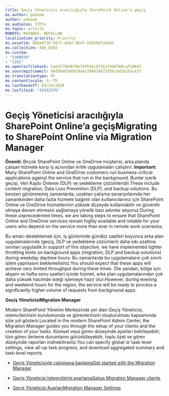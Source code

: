 ```yaml
---
title: Geçiş Yöneticisi aracılığıyla SharePoint Online’a geçiş
ms.author: pebaum
author: pebaum
ms.audience: ITPro
ms.topic: article
ROBOTS: NOINDEX, NOFOLLOW
localization_priority: Priority
ms.assetid: 686e8f18-b871-4dd2-864f-8562947ab583
ms.collection: Adm_O365
ms.custom:
- "5300030"
- "3192"
ms.openlocfilehash: 5aebf7903670e74f616c8f151749d760caf1d642
ms.sourcegitcommit: b0d5b68366028abcf08610672d5bc9d3b25ac433
ms.translationtype: HT
ms.contentlocale: tr-TR
ms.lasthandoff: 03/24/2020
ms.locfileid: "42932376"
---
```

# <a name="migrating-to-sharepoint-online-via-migration-manager"></a><span data-ttu-id="fd292-102">Geçiş Yöneticisi aracılığıyla SharePoint Online’a geçiş</span><span class="sxs-lookup"><span data-stu-id="fd292-102">Migrating to SharePoint Online via Migration Manager</span></span>

<span data-ttu-id="fd292-103">**Önemli**: Birçok SharePoint Online ve OneDrive müşterisi, arka planda çalışan hizmete karşı iş açısından kritik uygulamaları çalıştırır. </span><span class="sxs-lookup"><span data-stu-id="fd292-103">**Important**: Many SharePoint Online and OneDrive customers run business-critical applications against the service that run in the background.</span></span> <span data-ttu-id="fd292-104">Bunlar içerik geçişi, Veri Kaybı Önleme (DLP) ve yedekleme çözümleridir.</span><span class="sxs-lookup"><span data-stu-id="fd292-104">These include content migration, Data Loss Prevention (DLP), and backup solutions.</span></span> <span data-ttu-id="fd292-105">Bu benzeri görünmemiş zamanlarda, uzaktan çalışma senaryolarında her zamankinden daha fazla hizmete bağımlı olan kullanıcılarınız için SharePoint Online ve OneDrive hizmetlerinin yüksek düzeyde kullanılabilir ve güvenilir olmaya devam etmesini sağlamaya yönelik bazı adımlar atıyoruz.</span><span class="sxs-lookup"><span data-stu-id="fd292-105">During these unprecedented times, we are taking steps to ensure that SharePoint Online and OneDrive services remain highly available and reliable for your users who depend on the service more than ever in remote work scenarios.</span></span>

<span data-ttu-id="fd292-106">Bu amacı desteklemek için, iş günlerinde gündüz saatleri boyunca arka plan uygulamalarında (geçiş, DLP ve yedekleme çözümleri) daha sıkı azaltma sınırları uyguladık.</span><span class="sxs-lookup"><span data-stu-id="fd292-106">In support of this objective, we have implemented tighter throttling limits on background apps (migration, DLP and backup solutions) during weekday daytime hours.</span></span> <span data-ttu-id="fd292-107">Bu zamanlarda bu uygulamaların çok sınırlı işlem yapmasını beklemelisiniz.</span><span class="sxs-lookup"><span data-stu-id="fd292-107">You should expect that these apps will achieve very limited throughput during these times.</span></span> <span data-ttu-id="fd292-108">Öte yandan, bölge için akşam ve hafta sonu saatleri içinde hizmet, arka plan uygulamalarından çok daha yüksek hacimde isteği işlemeye hazır olur.</span><span class="sxs-lookup"><span data-stu-id="fd292-108">However, during evening and weekend hours for the region, the service will be ready to process a significantly higher volume of requests from background apps.</span></span>

<span data-ttu-id="fd292-109">**Geçiş Yöneticisi**</span><span class="sxs-lookup"><span data-stu-id="fd292-109">**Migration Manager**</span></span>

<span data-ttu-id="fd292-110">Modern SharePoint Yönetim Merkezinde yer alan Geçiş Yöneticisi, istemcilerinizin kurulumunda ve görevlerinizin oluşturulması kapsamında size yol gösterir.</span><span class="sxs-lookup"><span data-stu-id="fd292-110">Located in the modern SharePoint Admin Center, the Migration Manager guides you through the setup of your clients and the creation of your tasks.</span></span> <span data-ttu-id="fd292-111">Küresel veya görev düzeyinde ayarları belirleyebilir, tüm görev ilerleme durumlarını görüntüleyebilir, toplu özet ve görev düzeyinde raporları indirebilirsiniz.</span><span class="sxs-lookup"><span data-stu-id="fd292-111">You can specify global or task-level settings, view all-up task progress, and download aggregated summary and task-level reports.</span></span>

- [<span data-ttu-id="fd292-112">Geçiş Yöneticisiyle çalışmaya başlama</span><span class="sxs-lookup"><span data-stu-id="fd292-112">Get started with the Migration Manager</span></span>](https://docs.microsoft.com/sharepointmigration/mm-get-started)

- [<span data-ttu-id="fd292-113">Geçiş Yöneticisi İstemcilerini ayarlama</span><span class="sxs-lookup"><span data-stu-id="fd292-113">Setup Migration Manager clients</span></span>](https://docs.microsoft.com/sharepointmigration/mm-setup-clients)

- [<span data-ttu-id="fd292-114">Geçiş Yöneticisi Ayarları</span><span class="sxs-lookup"><span data-stu-id="fd292-114">Migration Manager Settings</span></span>](https://docs.microsoft.com/sharepointmigration/mm-settings)
